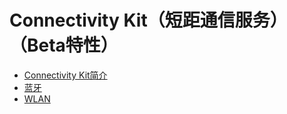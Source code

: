 # Connectivity Kit（短距通信服务）（Beta特性）

- [Connectivity Kit简介](cj-connectivity-kit-intro.md)
- [蓝牙](bluetooth/README_zh.md)
- [WLAN](wifi/README_zh.md)